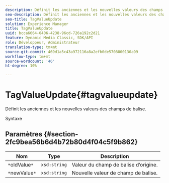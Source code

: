 ```yaml
---
description: Définit les anciennes et les nouvelles valeurs des champs de balise.
seo-description: Définit les anciennes et les nouvelles valeurs des champs de balise.
seo-title: TagValueUpdate
solution: Experience Manager
title: TagValueUpdate
uuid: bcca6664-0406-4238-96cd-726a192c2d21
feature: Dynamic Media Classic, SDK/API
role: Développeur, Administrateur
translation-type: tm+mt
source-git-commit: 469d1a5c43a972116a8a2efb0de5708800130a99
workflow-type: tm+mt
source-wordcount: '46'
ht-degree: 10%

---
```



# TagValueUpdate{#tagvalueupdate}

Définit les anciennes et les nouvelles valeurs des champs de balise.

Syntaxe

## Paramètres {#section-2fc9bea56b6d4b72b80d4f04c5f9b862}

| Nom | Type | Description |
|---|---|---|
| `*`oldValue`*` | `xsd:string` | Valeur du champ de balise d’origine. |
| `*`newValue`*` | `xsd:string` | Nouvelle valeur de champ de balise. |

